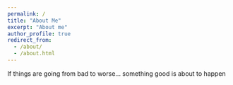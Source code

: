 ```yaml
---
permalink: /
title: "About Me"
excerpt: "About me"
author_profile: true
redirect_from: 
  - /about/
  - /about.html
---
```


If things are going from bad to worse... something good is about to happen

